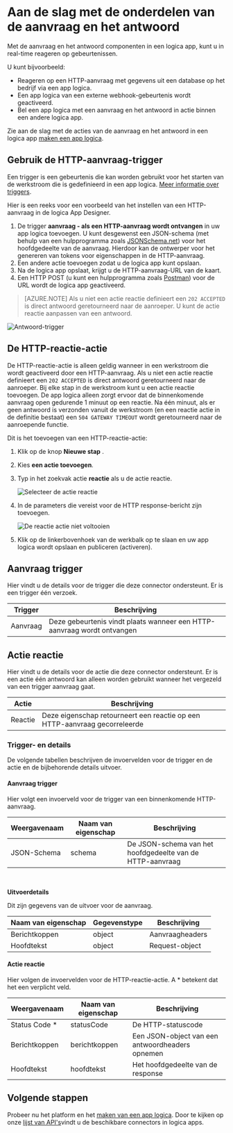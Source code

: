 <properties
    pageTitle="Acties voor aanvraag en antwoord | Microsoft Azure"
    description="Overzicht van de aanvraag en het antwoord trigger en een actie in een app Azure logica"
    services=""
    documentationCenter=""
    authors="jeffhollan"
    manager="erikre"
    editor=""
    tags="connectors"/>

<tags
   ms.service="logic-apps"
   ms.devlang="na"
   ms.topic="article"
   ms.tgt_pltfrm="na"
   ms.workload="na"
   ms.date="07/18/2016"
   ms.author="jehollan"/>

# <a name="get-started-with-the-request-and-response-components"></a>Aan de slag met de onderdelen van de aanvraag en het antwoord

Met de aanvraag en het antwoord componenten in een logica app, kunt u in real-time reageren op gebeurtenissen.

U kunt bijvoorbeeld:

- Reageren op een HTTP-aanvraag met gegevens uit een database op het bedrijf via een app logica.
- Een app logica van een externe webhook-gebeurtenis wordt geactiveerd.
- Bel een app logica met een aanvraag en het antwoord in actie binnen een andere logica app.

Zie aan de slag met de acties van de aanvraag en het antwoord in een logica app [maken een app logica](../app-service-logic/app-service-logic-create-a-logic-app.md).

## <a name="use-the-http-request-trigger"></a>Gebruik de HTTP-aanvraag-trigger

Een trigger is een gebeurtenis die kan worden gebruikt voor het starten van de werkstroom die is gedefinieerd in een app logica. [Meer informatie over triggers](connectors-overview.md).

Hier is een reeks voor een voorbeeld van het instellen van een HTTP-aanvraag in de logica App Designer.

1. De trigger **aanvraag - als een HTTP-aanvraag wordt ontvangen** in uw app logica toevoegen. U kunt desgewenst een JSON-schema (met behulp van een hulpprogramma zoals [JSONSchema.net](http://jsonschema.net)) voor het hoofdgedeelte van de aanvraag. Hierdoor kan de ontwerper voor het genereren van tokens voor eigenschappen in de HTTP-aanvraag.
2. Een andere actie toevoegen zodat u de logica app kunt opslaan.
3. Na de logica app opslaat, krijgt u de HTTP-aanvraag-URL van de kaart.
4. Een HTTP POST (u kunt een hulpprogramma zoals [Postman](https://www.getpostman.com/)) voor de URL wordt de logica app geactiveerd.

>[AZURE.NOTE] Als u niet een actie reactie definieert een `202 ACCEPTED` is direct antwoord geretourneerd naar de aanroeper. U kunt de actie reactie aanpassen van een antwoord.

![Antwoord-trigger](./media/connectors-native-reqres/using-trigger.png)

## <a name="use-the-http-response-action"></a>De HTTP-reactie-actie

De HTTP-reactie-actie is alleen geldig wanneer in een werkstroom die wordt geactiveerd door een HTTP-aanvraag. Als u niet een actie reactie definieert een `202 ACCEPTED` is direct antwoord geretourneerd naar de aanroeper.  Bij elke stap in de werkstroom kunt u een actie reactie toevoegen. De app logica alleen zorgt ervoor dat de binnenkomende aanvraag open gedurende 1 minuut op een reactie.  Na één minuut, als er geen antwoord is verzonden vanuit de werkstroom (en een reactie actie in de definitie bestaat) een `504 GATEWAY TIMEOUT` wordt geretourneerd naar de aanroepende functie.

Dit is het toevoegen van een HTTP-reactie-actie:

1. Klik op de knop **Nieuwe stap** .
2. Kies **een actie toevoegen**.
3. Typ in het zoekvak actie **reactie** als u de actie reactie.

    ![Selecteer de actie reactie](./media/connectors-native-reqres/using-action-1.png)

4. In de parameters die vereist voor de HTTP response-bericht zijn toevoegen.

    ![De reactie actie niet voltooien](./media/connectors-native-reqres/using-action-2.png)

5. Klik op de linkerbovenhoek van de werkbalk op te slaan en uw app logica wordt opslaan en publiceren (activeren).

## <a name="request-trigger"></a>Aanvraag trigger

Hier vindt u de details voor de trigger die deze connector ondersteunt. Er is een trigger één verzoek.

|Trigger|Beschrijving|
|---|---|
|Aanvraag|Deze gebeurtenis vindt plaats wanneer een HTTP-aanvraag wordt ontvangen|

## <a name="response-action"></a>Actie reactie

Hier vindt u de details voor de actie die deze connector ondersteunt. Er is een actie één antwoord kan alleen worden gebruikt wanneer het vergezeld van een trigger aanvraag gaat.

|Actie|Beschrijving|
|---|---|
|Reactie|Deze eigenschap retourneert een reactie op een HTTP-aanvraag gecorreleerde|

### <a name="trigger-and-action-details"></a>Trigger- en details

De volgende tabellen beschrijven de invoervelden voor de trigger en de actie en de bijbehorende details uitvoer.

#### <a name="request-trigger"></a>Aanvraag trigger
Hier volgt een invoerveld voor de trigger van een binnenkomende HTTP-aanvraag.

|Weergavenaam|Naam van eigenschap|Beschrijving|
|---|---|---|
|JSON-Schema|schema|De JSON-schema van het hoofdgedeelte van de HTTP-aanvraag|
<br>

**Uitvoerdetails**

Dit zijn gegevens van de uitvoer voor de aanvraag.

|Naam van eigenschap|Gegevenstype|Beschrijving|
|---|---|---|
|Berichtkoppen|object|Aanvraagheaders|
|Hoofdtekst|object|Request-object|

#### <a name="response-action"></a>Actie reactie

Hier volgen de invoervelden voor de HTTP-reactie-actie. A * betekent dat het een verplicht veld.

|Weergavenaam|Naam van eigenschap|Beschrijving|
|---|---|---|
|Status Code *|statusCode|De HTTP-statuscode|
|Berichtkoppen|berichtkoppen|Een JSON-object van een antwoordheaders opnemen|
|Hoofdtekst|hoofdtekst|Het hoofdgedeelte van de response|

## <a name="next-steps"></a>Volgende stappen

Probeer nu het platform en het [maken van een app logica](../app-service-logic/app-service-logic-create-a-logic-app.md). Door te kijken op onze [lijst van API's](apis-list.md)vindt u de beschikbare connectors in logica apps.
